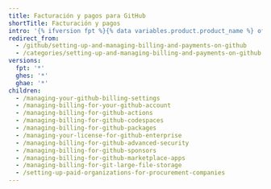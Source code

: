 ```yaml
---
title: Facturación y pagos para GitHub
shortTitle: Facturación y pagos
intro: '{% ifversion fpt %}{% data variables.product.product_name %} ofrece productos gratuitos y de pago para todas las cuentas. Puedes mejorar, bajar de nivel y ver los cambios pendientes de la suscripción de tu cuenta en cualquier momento.{% elsif ghes or ghae %}{% data variables.product.company_short %} cobra por el uso {% ifversion ghae %} de {% data variables.product.product_name %} para los miembros de tu empresa{% elsif ghes %} plazas de licencia de {% data variables.product.product_name %}{% ifversion ghes > 3.0 %} y cualquier servicio adicional que compres{% endif %}{% endif %}.{% endif %}'
redirect_from:
  - /github/setting-up-and-managing-billing-and-payments-on-github
  - /categories/setting-up-and-managing-billing-and-payments-on-github
versions:
  fpt: '*'
  ghes: '*'
  ghae: '*'
children:
  - /managing-your-github-billing-settings
  - /managing-billing-for-your-github-account
  - /managing-billing-for-github-actions
  - /managing-billing-for-github-codespaces
  - /managing-billing-for-github-packages
  - /managing-your-license-for-github-enterprise
  - /managing-billing-for-github-advanced-security
  - /managing-billing-for-github-sponsors
  - /managing-billing-for-github-marketplace-apps
  - /managing-billing-for-git-large-file-storage
  - /setting-up-paid-organizations-for-procurement-companies
---
```


